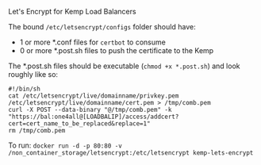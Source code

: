 Let's Encrypt for Kemp Load Balancers

The bound `/etc/letsencrypt/configs` folder should have:
- 1 or more *.conf files for `certbot` to consume
- 0 or more *.post.sh files to push the certificate to the Kemp

The *.post.sh files should be executable (`chmod +x *.post.sh`) and look roughly like so:
```
#!/bin/sh
cat /etc/letsencrypt/live/domainname/privkey.pem /etc/letsencrypt/live/domainname/cert.pem > /tmp/comb.pem
curl -X POST --data-binary "@/tmp/comb.pem" -k "https://bal:one4all@[LOADBALIP]/access/addcert?cert=cert_name_to_be_replaced&replace=1"
rm /tmp/comb.pem
```

To run:
```docker run -d -p 80:80 -v /non_container_storage/letsencrypt:/etc/letsencrypt kemp-lets-encrypt```
